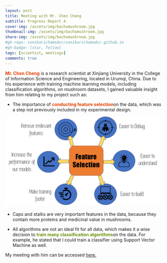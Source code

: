```yaml
---
layout: post
title: Meeting with Mr. Chen Cheng
subtitle: Progress Report 4
cover-img: /assets/img/bachumushroom.jpg
thumbnail-img: /assets/img/bachumushroom.jpg
share-img: /assets/img/bachumushroom.jpg
#gh-repo: sonikarichamodur/sonikarichamodur.github.io
#gh-badge: [star, follow]
tags: [scientist, meetings]
comments: true
---
```


<font color="#E34000"><b>Mr. Chen Cheng</b></font> is a research scientist at Xinjiang University in the College of Information Science and Engineering, located in Urumqi, China. Due to his experience with training machine learning models, including classification algorithms, on mushroom datasets, I gained valuable insight from him relating to my project such as:

- The importance of <font color="#E34000"><b>conducting feature selection</b></font>on the data, which was a step not previously included in my experimental design.

![alt-text-1](/assets/img/featureselection.png "title") 

- Caps and stalks are very important features in the data, because they contain more proteins and medicinal value in mushrooms.

- All algorithms are not an ideal fit for all data, which makes it a wise decision to <font color="#6b9207"><b>train many classification algorithms</b></font>on the data. For example, he stated that I could train a classifier using Support Vector Machine as well. 

My meeting with him can be accessed <a href="https://drive.google.com/file/d/17xoQ8wbFCNGNEpgtf7X67QWPo7x9nOHA/view?usp=sharing">here.</a> 